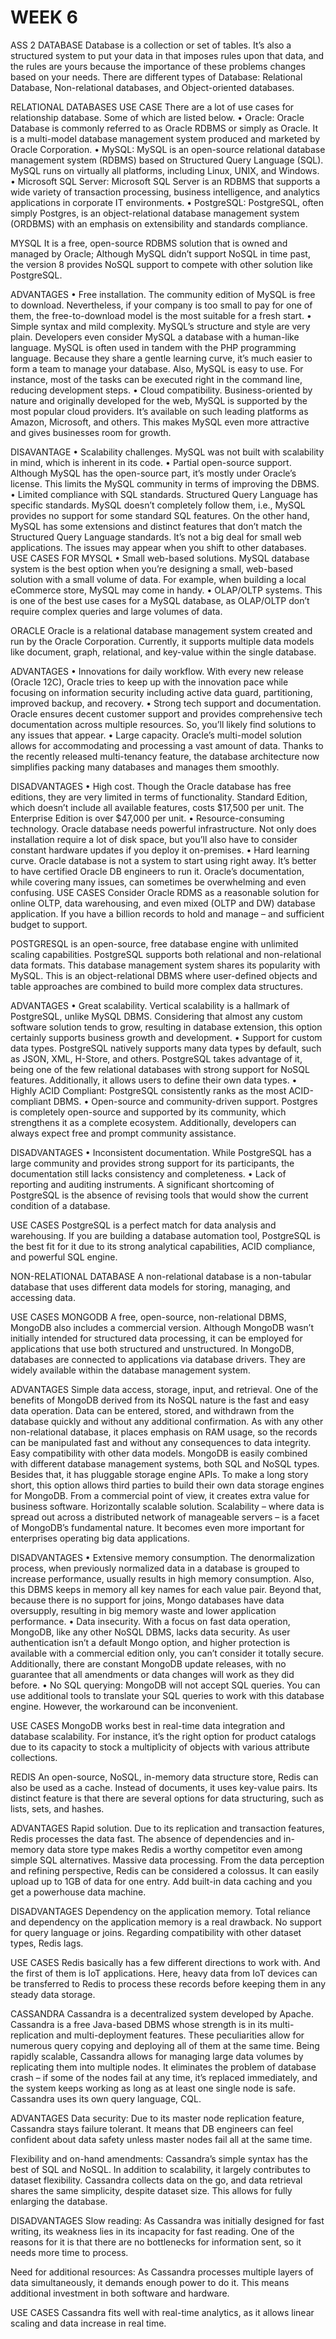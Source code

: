 # WEEK 6

ASS 2
DATABASE
Database is a collection or set of tables. It’s also a structured system to put your data in that imposes rules upon that data, and the rules are yours because the importance of these problems changes based on your needs. There are different types of Database: Relational Database, Non-relational databases, and Object-oriented databases.

RELATIONAL DATABASES USE CASE
There are a lot of use cases for relationship database. Some of which are listed below.
•	Oracle: Oracle Database is commonly referred to as Oracle RDBMS or simply as Oracle. It is a multi-model database management system produced and marketed by Oracle Corporation.
•	MySQL: MySQL is an open-source relational database management system (RDBMS) based on Structured Query Language (SQL). MySQL runs on virtually all platforms, including Linux, UNIX, and Windows.
•	Microsoft SQL Server: Microsoft SQL Server is an RDBMS that supports a wide variety of transaction processing, business intelligence, and analytics applications in corporate IT environments.
•	PostgreSQL: PostgreSQL, often simply Postgres, is an object-relational database management system (ORDBMS) with an emphasis on extensibility and standards compliance.

MYSQL
It is a free, open-source RDBMS solution that is owned and managed by Oracle; Although MySQL didn’t support NoSQL in time past, the version 8 provides NoSQL support to compete with other solution like PostgreSQL.

ADVANTAGES
•	Free installation. The community edition of MySQL is free to download. Nevertheless, if your company is too small to pay for one of them, the free-to-download model is the most suitable for a fresh start.
•	Simple syntax and mild complexity. MySQL’s structure and style are very plain. Developers even consider MySQL a database with a human-like language. MySQL is often used in tandem with the PHP programming language. Because they share a gentle learning curve, it’s much easier to form a team to manage your database. Also, MySQL is easy to use. For instance, most of the tasks can be executed right in the command line, reducing development steps.
•	Cloud compatibility. Business-oriented by nature and originally developed for the web, MySQL is supported by the most popular cloud providers. It’s available on such leading platforms as Amazon, Microsoft, and others. This makes MySQL even more attractive and gives businesses room for growth.

DISAVANTAGE
•	Scalability challenges. MySQL was not built with scalability in mind, which is inherent in its code.
•	Partial open-source support. Although MySQL has the open-source part, it’s mostly under Oracle’s license. This limits the MySQL community in terms of improving the DBMS.
•	Limited compliance with SQL standards. Structured Query Language has specific standards. MySQL doesn’t completely follow them, i.e., MySQL provides no support for some standard SQL features. On the other hand, MySQL has some extensions and distinct features that don’t match the Structured Query Language standards. It’s not a big deal for small web applications. The issues may appear when you shift to other databases.
USE CASES FOR MYSQL
•	Small web-based solutions. MySQL database system is the best option when you’re designing a small, web-based solution with a small volume of data. For example, when building a local eCommerce store, MySQL may come in handy.
•	OLAP/OLTP systems. This is one of the best use cases for a MySQL database, as OLAP/OLTP don’t require complex queries and large volumes of data. 

ORACLE 
Oracle is a relational database management system created and run by the Oracle Corporation. Currently, it supports multiple data models like document, graph, relational, and key-value within the single database.

ADVANTAGES 
•	Innovations for daily workflow. With every new release (Oracle 12C), Oracle tries to keep up with the innovation pace while focusing on information security including active data guard, partitioning, improved backup, and recovery.
•	Strong tech support and documentation. Oracle ensures decent customer support and provides comprehensive tech documentation across multiple resources. So, you’ll likely find solutions to any issues that appear. 
•	Large capacity. Oracle’s multi-model solution allows for accommodating and processing a vast amount of data. Thanks to the recently released multi-tenancy feature, the database architecture now simplifies packing many databases and manages them smoothly.

DISADVANTAGES
•	High cost. Though the Oracle database has free editions, they are very limited in terms of functionality. Standard Edition, which doesn’t include all available features, costs $17,500 per unit. The Enterprise Edition is over $47,000 per unit.
•	Resource-consuming technology. Oracle database needs powerful infrastructure. Not only does installation require a lot of disk space, but you’ll also have to consider constant hardware updates if you deploy it on-premises.
•	Hard learning curve. Oracle database is not a system to start using right away. It’s better to have certified Oracle DB engineers to run it. Oracle’s documentation, while covering many issues, can sometimes be overwhelming and even confusing. 
USE CASES 
Consider Oracle RDMS as a reasonable solution for online OLTP, data warehousing, and even mixed (OLTP and DW) database application. If you have a billion records to hold and manage – and sufficient budget to support.

POSTGRESQL
is an open-source, free database engine with unlimited scaling capabilities. PostgreSQL supports both relational and non-relational data formats. This database management system shares its popularity with MySQL. This is an object-relational DBMS where user-defined objects and table approaches are combined to build more complex data structures.

ADVANTAGES 
•	Great scalability. Vertical scalability is a hallmark of PostgreSQL, unlike MySQL DBMS. Considering that almost any custom software solution tends to grow, resulting in database extension, this option certainly supports business growth and development.
•	Support for custom data types. PostgreSQL natively supports many data types by default, such as JSON, XML, H-Store, and others. PostgreSQL takes advantage of it, being one of the few relational databases with strong support for NoSQL features. Additionally, it allows users to define their own data types. 
•	Highly ACID Compliant: PostgreSQL consistently ranks as the most ACID-compliant DBMS. 
•	Open-source and community-driven support. Postgres is completely open-source and supported by its community, which strengthens it as a complete ecosystem. Additionally, developers can always expect free and prompt community assistance.

DISADVANTAGES 
•	Inconsistent documentation. While PostgreSQL has a large community and provides strong support for its participants, the documentation still lacks consistency and completeness. 
•	Lack of reporting and auditing instruments. A significant shortcoming of PostgreSQL is the absence of revising tools that would show the current condition of a database. 

USE CASES
PostgreSQL is a perfect match for data analysis and warehousing. If you are building a database automation tool, PostgreSQL is the best fit for it due to its strong analytical capabilities, ACID compliance, and powerful SQL engine.

NON-RELATIONAL DATABASE
A non-relational database is a non-tabular database that uses different data models for storing, managing, and accessing data.

USE CASES
MONGODB
A free, open-source, non-relational DBMS, MongoDB also includes a commercial version. Although MongoDB wasn’t initially intended for structured data processing, it can be employed for applications that use both structured and unstructured. In MongoDB, databases are connected to applications via database drivers. They are widely available within the database management system.

ADVANTAGES
Simple data access, storage, input, and retrieval. One of the benefits of MongoDB derived from its NoSQL nature is the fast and easy data operation. Data can be entered, stored, and withdrawn from the database quickly and without any additional confirmation. As with any other non-relational database, it places emphasis on RAM usage, so the records can be manipulated fast and without any consequences to data integrity.
Easy compatibility with other data models. MongoDB is easily combined with different database management systems, both SQL and NoSQL types. Besides that, it has pluggable storage engine APIs. To make a long story short, this option allows third parties to build their own data storage engines for MongoDB. From a commercial point of view, it creates extra value for business software.
Horizontally scalable solution. Scalability – where data is spread out across a distributed network of manageable servers – is a facet of MongoDB’s fundamental nature. It becomes even more important for enterprises operating big data applications. 

DISADVANTAGES 
•	Extensive memory consumption. The denormalization process, when previously normalized data in a database is grouped to increase performance, usually results in high memory consumption. Also, this DBMS keeps in memory all key names for each value pair. Beyond that, because there is no support for joins, Mongo databases have data oversupply, resulting in big memory waste and lower application performance.
•	Data insecurity. With a focus on fast data operation, MongoDB, like any other NoSQL DBMS, lacks data security. As user authentication isn’t a default Mongo option, and higher protection is available with a commercial edition only, you can’t consider it totally secure. Additionally, there are constant MongoDB update releases, with no guarantee that all amendments or data changes will work as they did before. 
•	No SQL querying: MongoDB will not accept SQL queries. You can use additional tools to translate your SQL queries to work with this database engine. However, the workaround can be inconvenient.
 
USE CASES
MongoDB works best in real-time data integration and database scalability. For instance, it’s the right option for product catalogs due to its capacity to stock a multiplicity of objects with various attribute collections.

REDIS
An open-source, NoSQL, in-memory data structure store, Redis can also be used as a cache. Instead of documents, it uses key-value pairs. Its distinct feature is that there are several options for data structuring, such as lists, sets, and hashes.

ADVANTAGES
Rapid solution. Due to its replication and transaction features, Redis processes the data fast. The absence of dependencies and in-memory data store type makes Redis a worthy competitor even among simple SQL alternatives.
Massive data processing. From the data perception and refining perspective, Redis can be considered a colossus. It can easily upload up to 1GB of data for one entry. Add built-in data caching and you get a powerhouse data machine.

DISADVANTAGES 
Dependency on the application memory. Total reliance and dependency on the application memory is a real drawback. 
No support for query language or joins. Regarding compatibility with other dataset types, Redis lags.

USE CASES
Redis basically has a few different directions to work with. And the first of them is IoT applications. Here, heavy data from IoT devices can be transferred to Redis to process these records before keeping them in any steady data storage.

CASSANDRA 
Cassandra is a decentralized system developed by Apache. Cassandra is a free Java-based DBMS whose strength is in its multi-replication and multi-deployment features. These peculiarities allow for numerous query copying and deploying all of them at the same time. Being rapidly scalable, Cassandra allows for managing large data volumes by replicating them into multiple nodes. It eliminates the problem of database crash – if some of the nodes fail at any time, it’s replaced immediately, and the system keeps working as long as at least one single node is safe. Cassandra uses its own query language, CQL.

ADVANTAGES
Data security: Due to its master node replication feature, Cassandra stays failure tolerant. It means that DB engineers can feel confident about data safety unless master nodes fail all at the same time.

Flexibility and on-hand amendments: Cassandra’s simple syntax has the best of SQL and NoSQL. In addition to scalability, it largely contributes to dataset flexibility. Cassandra collects data on the go, and data retrieval shares the same simplicity, despite dataset size. This allows for fully enlarging the database.

DISADVANTAGES
Slow reading: As Cassandra was initially designed for fast writing, its weakness lies in its incapacity for fast reading. One of the reasons for it is that there are no bottlenecks for information sent, so it needs more time to process.

Need for additional resources: As Cassandra processes multiple layers of data simultaneously, it demands enough power to do it. This means additional investment in both software and hardware.

USE CASES 
Cassandra fits well with real-time analytics, as it allows linear scaling and data increase in real time. 






















